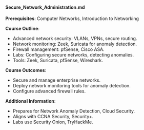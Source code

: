 #### Secure_Network_Administration.md
**Prerequisites**: Computer Networks, Introduction to Networking  

**Course Outline**:  
- Advanced network security: VLANs, VPNs, secure routing.  
- Network monitoring: Zeek, Suricata for anomaly detection.  
- Firewall management: pfSense, Cisco ASA.  
- Labs: Configuring secure networks, detecting anomalies.  
- Tools: Zeek, Suricata, pfSense, Wireshark.  

**Course Outcomes**:  
- Secure and manage enterprise networks.  
- Deploy network monitoring tools for anomaly detection.  
- Configure advanced firewall rules.  

**Additional Information**:  
- Prepares for Network Anomaly Detection, Cloud Security.  
- Aligns with CCNA Security, Security+.  
- Labs use Security Onion, TryHackMe.